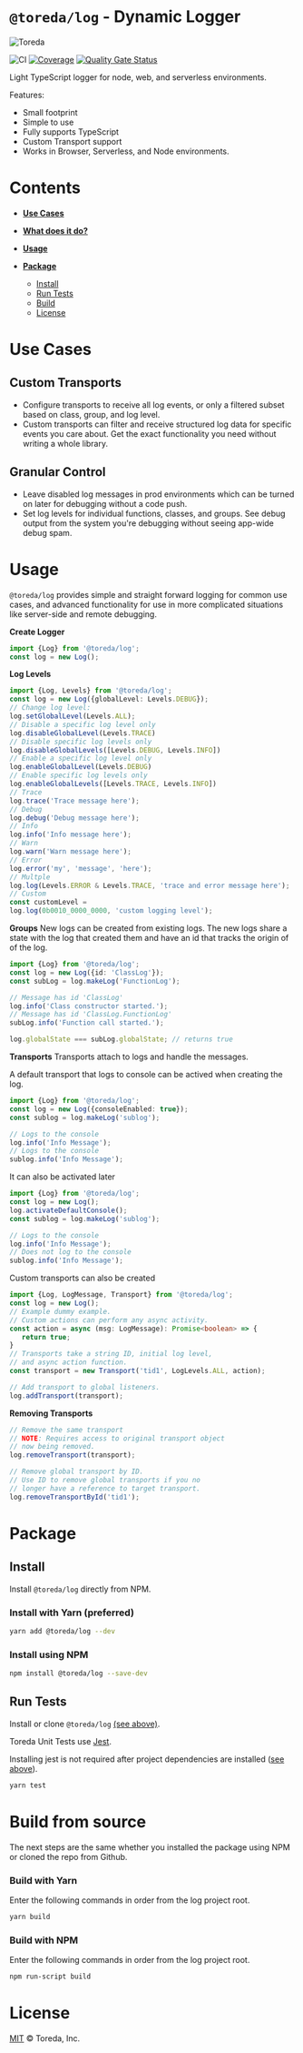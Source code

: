 
# `@toreda/log` - Dynamic Logger

![Toreda](https://content.toreda.com/logo/toreda-logo.png)

![CI](https://github.com/toreda/log/workflows/CI/badge.svg?branch=master) [![Coverage](https://sonarcloud.io/api/project_badges/measure?project=toreda_log&metric=coverage)](https://sonarcloud.io/dashboard?id=toreda_log) [![Quality Gate Status](https://sonarcloud.io/api/project_badges/measure?project=toreda_log&metric=alert_status)](https://sonarcloud.io/dashboard?id=toreda_log)

Light TypeScript logger for node, web, and serverless environments. 

Features:
* Small footprint
* Simple to use
* Fully supports TypeScript
* Custom Transport support
* Works in Browser, Serverless, and Node environments.

# Contents
* [**Use Cases**](#use-cases)

* [**What does it do?**](#what-does-it-do)
* [**Usage**](#usage)

* [**Package**](#Package)
	-	[Install](#Install)
	-	[Run Tests](#run-tests)
	-	[Build](#build-from-source)
	-   [License](#license)

# Use Cases

## Custom Transports
* Configure transports to receive all log events, or only a filtered subset based on class, group, and log level.
* Custom transports can filter and receive structured log data for specific events you care about. Get the exact functionality you need without writing a whole library.
 
## Granular Control
* Leave disabled log messages in prod environments which can be turned on later for debugging without a code push.
* Set log levels for individual functions, classes, and groups. See debug output from the system you're debugging without seeing app-wide debug spam.

# Usage
`@toreda/log` provides simple and straight forward logging for common use cases, and advanced functionality for use in more complicated situations like server-side and remote debugging.


**Create Logger**
```typescript
import {Log} from '@toreda/log';
const log = new Log();
```


**Log Levels**
```typescript
import {Log, Levels} from '@toreda/log';
const log = new Log({globalLevel: Levels.DEBUG});
// Change log level:
log.setGlobalLevel(Levels.ALL);
// Disable a specific log level only
log.disableGlobalLevel(Levels.TRACE)
// Disable specific log levels only
log.disableGlobalLevels([Levels.DEBUG, Levels.INFO])
// Enable a specific log level only
log.enableGlobalLevel(Levels.DEBUG)
// Enable specific log levels only
log.enableGlobalLevels([Levels.TRACE, Levels.INFO])
// Trace
log.trace('Trace message here');
// Debug
log.debug('Debug message here');
// Info
log.info('Info message here');
// Warn
log.warn('Warn message here');
// Error
log.error('my', 'message', 'here');
// Multple
log.log(Levels.ERROR & Levels.TRACE, 'trace and error message here');
// Custom
const customLevel = 
log.log(0b0010_0000_0000, 'custom logging level');
```

**Groups**
New logs can be created from existing logs. The new logs share a state with
the log that created them and have an id that tracks the origin of of the log.
```typescript
import {Log} from '@toreda/log';
const log = new Log({id: 'ClassLog'});
const subLog = log.makeLog('FunctionLog');

// Message has id 'ClassLog'
log.info('Class constructor started.');
// Message has id 'ClassLog.FunctionLog'
subLog.info('Function call started.');

log.globalState === subLog.globalState; // returns true
```


**Transports**
Transports attach to logs and handle the messages.

A default transport that logs to console can be actived when creating the log.
```typescript
import {Log} from '@toreda/log';
const log = new Log({consoleEnabled: true});
const sublog = log.makeLog('sublog');

// Logs to the console
log.info('Info Message');
// Logs to the console
sublog.info('Info Message');
```

It can also be activated later
```typescript
import {Log} from '@toreda/log';
const log = new Log();
log.activateDefaultConsole();
const sublog = log.makeLog('sublog');

// Logs to the console
log.info('Info Message');
// Does not log to the console
sublog.info('Info Message');
```

Custom transports can also be created
```typescript
import {Log, LogMessage, Transport} from '@toreda/log';
const log = new Log();
// Example dummy example.
// Custom actions can perform any async activity.
const action = async (msg: LogMessage): Promise<boolean> => {
   return true;
}
// Transports take a string ID, initial log level,
// and async action function.
const transport = new Transport('tid1', LogLevels.ALL, action);

// Add transport to global listeners.
log.addTransport(transport);
```

**Removing Transports**
```typescript
// Remove the same transport
// NOTE: Requires access to original transport object
// now being removed.
log.removeTransport(transport);

// Remove global transport by ID.
// Use ID to remove global transports if you no
// longer have a reference to target transport.
log.removeTransportById('tid1');
```


# Package

## Install
Install `@toreda/log` directly from NPM.

### Install with Yarn (preferred)
```bash
yarn add @toreda/log --dev
```

### Install using NPM
```bash
npm install @toreda/log --save-dev
```


## Run Tests
Install or clone `@toreda/log` [(see above)](#install).

Toreda Unit Tests use [Jest](https://jestjs.io/).

Installing jest is not required after project dependencies are installed ([see above](#install)).
```bash
yarn test
```

# Build from source

The next steps are the same whether you installed the package using NPM or cloned the repo from Github.

### Build with Yarn
 Enter the following commands in order from the log project root.
```bash
yarn build
```

### Build with NPM
 Enter the following commands in order from the log project root.
```bash
npm run-script build
```

# License

[MIT](LICENSE) &copy; Toreda, Inc.